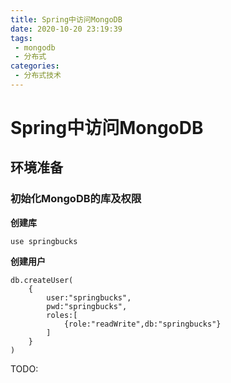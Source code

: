 ```yaml
---
title: Spring中访问MongoDB
date: 2020-10-20 23:19:39
tags:
 - mongodb
 - 分布式
categories:
 - 分布式技术
---
```


# Spring中访问MongoDB

## 环境准备
### 初始化MongoDB的库及权限

**创建库**
```
use springbucks
```
 
**创建用户**
```
db.createUser(
    {
        user:"springbucks",
        pwd:"springbucks",
        roles:[
            {role:"readWrite",db:"springbucks"}
        ]
    }
)
```
TODO:


